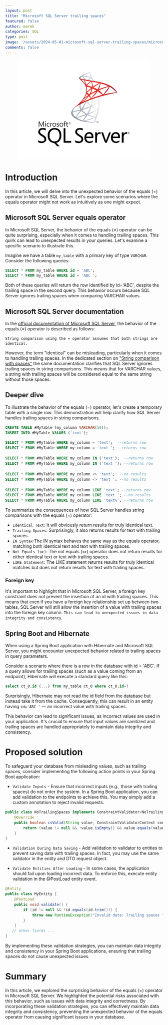 ```yaml
---
layout: post
title: "Microsoft SQL Server trailing spaces"
featured: false
author: marek
categories: SQL
type: post
image: '/assets/2024-05-01-microsoft-sql-server-trailing-spaces/microsoft-sql-server-logo.png'
comments: false
---
```


<figure> 
    <center>
      <img src="/assets/2024-05-01-microsoft-sql-server-trailing-spaces/microsoft-sql-server-logo.png" alt="Microsoft SQL Server logo" />
    </center>
</figure>

# Introduction
In this article, we will delve into the unexpected behavior of the equals (=) operator in Microsoft SQL Server.
Let's explore some scenarios where the equals operator might not work as intuitively as one might expect.

## Microsoft SQL Server equals operator

In Microsoft SQL Server, the behavior of the equals (=) operator can be quite surprising, 
especially when it comes to handling trailing spaces. 
This quirk can lead to unexpected results in your queries. Let's examine a specific scenario to illustrate this.

Imagine we have a table `my_table` with a primary key of type `VARCHAR`. Consider the following queries:

```SQL
SELECT * FROM my_table WHERE id = 'ABC';
SELECT * FROM my_table WHERE id = 'ABC ';
```

Both of these queries will return the row identified by id='ABC', despite the trailing space in the second query. 
This behavior occurs because SQL Server ignores trailing spaces when comparing VARCHAR values.

## Microsoft SQL Server documentation

In the [official documentation of Microsoft SQL Server](https://learn.microsoft.com/en-us/sql/t-sql/language-elements/string-comparison-assignment?view=sql-server-ver16#d-string-comparison-with-spaces),
the behavior of the equals (=) operator is described as follows:
```
String comparison using the = operator assumes that both strings are identical.
```
However, the term "identical" can be misleading, particularly when it comes to handling trailing spaces.
In the dedicated section on ["String comparison with spaces"](https://learn.microsoft.com/en-us/sql/t-sql/language-elements/string-comparison-assignment?view=sql-server-ver16#d-string-comparison-with-spaces)
the same documentation clarifies that SQL Server ignores trailing spaces in string comparisons.
This means that for VARCHAR values, a string with trailing spaces will be considered equal to the same string without those spaces.

## Deeper dive 
To illustrate the behavior of the equals (=) operator, let's create a temporary table with a single row. 
This demonstration will help clarify how SQL Server handles trailing spaces in string comparisons.

```SQL
CREATE TABLE #MyTable (my_column VARCHAR(50));
INSERT INTO #MyTable VALUES ('text');
```

```SQL
SELECT * FROM #MyTable WHERE my_column = 'text';  --returns row
SELECT * FROM #MyTable WHERE my_column = 'text '; --returns row

SELECT * FROM #MyTable WHERE my_column IN ('text');  --returns row
SELECT * FROM #MyTable WHERE my_column IN ('text '); --returns row

SELECT * FROM #MyTable WHERE my_column <> 'text';  --no results
SELECT * FROM #MyTable WHERE my_column <> 'text '; --no results

SELECT * FROM #MyTable WHERE my_column LIKE 'text'; --returns row
SELECT * FROM #MyTable WHERE my_column LIKE 'text '; --no results
SELECT * FROM #MyTable WHERE my_column LIKE 'text%'; --returns row

```

To summarize the consequences of how SQL Server handles string comparisons with the equals (=) operator:

* `Identical Text`: It will obviously return results for truly identical text.
* `Trailing Spaces`: Surprisingly, it also returns results for text with trailing spaces.
* `IN Syntax`:The IN syntax behaves the same way as the equals operator, matching both identical text and text with trailing spaces.
* `Not Equals (<>)`: The not equals (`<>`) operator does not return results for either identical text or text with trailing spaces.
* `LIKE Statement`: The LIKE statement returns results for truly identical matches but does not return results for text with trailing spaces.

### Foreign key

It's important to highlight that in Microsoft SQL Server, a foreign key constraint does not prevent the insertion 
of an id with trailing spaces. This means that even if you have a foreign key relationship set up between two tables,
SQL Server will still allow the insertion of a value with trailing spaces into the foreign key column.
`This can lead to unexpected issues in data integrity and consistency`.

## Spring Boot and Hibernate 

When using a Spring Boot application with Hibernate and Microsoft SQL Server,
you might encounter unexpected behavior related to trailing spaces in query parameters.

Consider a scenario where there is a row in the database with id = 'ABC'. 
If a query allows for trailing spaces (such as a value coming from an endpoint), 
Hibernate will execute a standard query like this:

```SQL
select ct_0.id (...) from my_table ct_0 where ct_0.id=?
```

Surprisingly, Hibernate may not read the id field from the database but instead take it from the cache. 
Consequently, this can result in an entity having `id='ABC '` — an incorrect value with trailing spaces.

This behavior can lead to significant issues, as incorrect values are used in your application. 
It's crucial to ensure that input values are sanitized and trailing spaces are handled appropriately 
to maintain data integrity and consistency.


# Proposed solution

To safeguard your database from misleading values, such as trailing spaces, consider implementing the following action points in your Spring Boot application:

* `Validate Inputs` - Ensure that incorrect inputs (e.g., those with trailing spaces) do not enter the system. 
In a Spring Boot application, you can add validation to the endpoints to achieve this. 
You may simply add a custom annotation to reject invalid requests. 

```Java
public class NoTrailingSpaces implements ConstraintValidator<NoTrailingSpacesConstraint, String> {
    @Override
    public boolean isValid(String value, ConstraintValidatorContext context) {
        return (value != null && !value.isEmpty() && value.equals(value.trim()));
    }
}
```

* `Validation During Data Saving` - Add validation to validator to entities to prevent saving data with trailing spaces.
In fact, you may use the same validator in the entity and DTO request object. 

* `Validate Entities After Loading` - In some cases, the application should fail upon loading incorrect data. 
To enforce this, execute entity validation in the @PostLoad entity event.

```Java
@Entity
public class MyEntity {
    @PostLoad
    public void validate() {
        if (id != null && !id.equals(id.trim())) {
            throw new RuntimeException("Invalid data: Trailing spaces found in id");
        }
    }
   // other fields ... 
}
```


By implementing these validation strategies, you can maintain data integrity and consistency in your Spring Boot applications, ensuring that trailing spaces do not cause unexpected issues.

# Summary
In this article, we explored the surprising behavior of the equals (=) operator in Microsoft SQL Server.
We highlighted the potential risks associated with this behavior, such as issues with data integrity and correctness.
By incorporating these validation strategies, you can effectively maintain data integrity and consistency, 
preventing the unexpected behavior of the equals operator from causing significant issues in your database.
